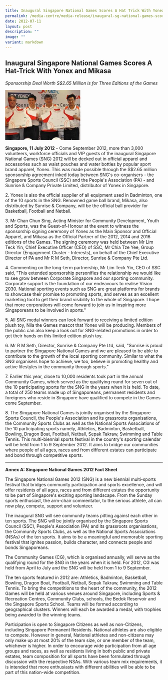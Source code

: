 ```yaml
---
title: Inaugural Singapore National Games Scores A Hat Trick With Yonex and Mikasa
permalink: /media-centre/media-release/inaugural-sg-national-games-scores-a-hat-trick/
date: 2012-07-11
layout: post
description: ""
image: ""
variant: markdown
---
```

## **Inaugural Singapore National Games Scores A Hat-Trick With Yonex and Mikasa**

*Sponsorship Deal Worth S$2.65 Million is for Three Editions of the Games*

![](/images/Media%20Centre/Media%20Release/2012/Jul/INAUGURALSINGAPORENATIONALGAMESSCORESAHATTRICKWITHYONEXANDMIKASAMainPar0061Imagegif.gif)
	
**Singapore, 11 July 2012** - Come September 2012, more than 3,000 volunteers, workforce officials and VIP guests of the inaugural Singapore National Games (SNG) 2012 will be decked out in official apparel and accessories such as waist pouches and water bottles by popular sport brand apparel, Yonex. This was made possible through the S$2.65 million sponsorship agreement inked today between SNG's co-organisers - the Singapore Sports Council (SSC) and the People's Association (PA) - and Sunrise &amp; Company Private Limited, distributor of Yonex in Singapore.

2\. Yonex is also the official supplier of all equipment used in Badminton, one of the 10 sports in the SNG. Renowned game ball brand, Mikasa, also distributed by Sunrise &amp; Company, will be the official ball provider for Basketball, Football and Netball.

3\. Mr Chan Chun Sing, Acting Minister for Community Development, Youth and Sports, was the Guest-of-Honour at the event to witness the sponsorship signing ceremony of Yonex as the Main Sponsor and Official Apparel, and Mikasa as the Official Partner of the 2012, 2014 and 2016 editions of the Games. The signing ceremony was held between Mr Lim Teck Yin, Chief Executive Officer (CEO) of SSC, Mr Chia Tze Yee, Group Director (Engagement Cluster - Interests), on behalf of the Chief Executive Director of PA and Mr R M Seth, Director, Sunrise &amp; Company Pte Ltd.

4\. Commenting on the long-term partnership, Mr Lim Teck Yin, CEO of SSC said, "This extended sponsorship personifies the relationship we would like to see grow between Corporate Singapore and our sporting community. Corporate support is the foundation of our endeavours to realise Vision 2030. National sporting events such as SNG are great platforms for brands to showcase their promise to promoting sports, and serves as an excellent marketing tool to get their brand visibility to the whole of Singapore. I hope that more corporations will come forward to join us in inspiring more Singaporeans to be involved in sports."

5\. All SNG medal winners can look forward to receiving a limited edition plush toy, Nila the Games mascot that Yonex will be producing. Members of the public can also keep a look out for SNG-related promotions in order to get their hands on this limited edition plush toy.

6\. Mr R M Seth, Director, Sunrise &amp; Company Pte Ltd, said, "Sunrise is proud to partner the Singapore National Games and we are pleased to be able to contribute to the growth of the local sporting community. Similar to what the SNG organisers hope to achieve, we too, believe in promoting healthy and active lifestyles in the community through sports."

7\. Earlier this year, close to 10,000 residents took part in the annual Community Games, which served as the qualifying round for seven out of the 10 participating sports for the SNG in the years when it is held. To date, a total of 250 teams made up of Singaporeans, permanent residents and foreigners who reside in Singapore have qualified to compete in the Games come September.

8\. The Singapore National Games is jointly organised by the Singapore Sports Council, the People's Association and its grassroots organisations, the Community Sports Clubs as well as the National Sports Associations of the 10 participating sports namely, Athletics, Badminton, Basketball, Bowling, Dragon Boat, Football, Netball, Sepak Takraw, Swimming and Table Tennis. This multi-biennial sports festival in the country's sporting calendar will be held from 1 to 9 September 2012. It aims to bridge our communities where people of all ages, races and from different estates can participate and bond through competitive sports.

---

**Annex A: Singapore National Games 2012 Fact Sheet**

The Singapore National Games 2012 (SNG) is a new biennial multi-sports festival that bridges community participation and sports excellence, and will offer residents of all ages, races and from different estates the opportunity to be part of Singapore's exciting sporting landscape. From the Sunday sports enthusiast, the arm-chair commentator, to the serious athlete, all can now play, compete, support and volunteer.

The inaugural SNG will see community teams pitting against each other in ten sports. The SNG will be jointly organised by the Singapore Sports Council (SSC), People's Association (PA) and its grassroots organisations, the Community Sports Clubs, as well as the National Sports Associations (NSAs) of the ten sports. It aims to be a meaningful and memorable sporting festival that ignites passion, builds character, and connects people and bonds Singaporeans.

The Community Games (CG), which is organised annually, will serve as the qualifying round for the SNG in the years when it is held. For 2012, CG was held from April to July and the SNG will be held from 1 to 9 September.

The ten sports featured in 2012 are: Athletics, Badminton, Basketball, Bowling, Dragon Boat, Football, Netball, Sepak Takraw, Swimming and Table Tennis. To bring the competitions to the heart of the community, the 2012 Games will be held at various venues around Singapore, including Sports &amp; Recreation Centres, Community Clubs, schools, the Bedok Reservoir and the Singapore Sports School. Teams will be formed according to geographical clusters. Winners will each be awarded a medal, with trophies being awarded to the winning teams.

Participation is open to Singapore Citizens as well as non-Citizens, including Singapore Permanent Residents. National athletes are also eligible to compete. However in general, National athletes and non-citizens may only make up at most 20% of the team size, or one member of the team, whichever is higher. In order to encourage wide participation from all age groups and races, as well as residents living in both public and private estates, team composition for all sports have been formulated through discussion with the respective NSAs. With various team mix requirements, it is intended that more enthusiasts with different abilities will be able to be part of this nation-wide competition.
